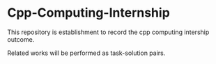 # Cpp-Computing-Internship

This repository is establishment to record the cpp computing intership outcome.

Related works will be performed as task-solution pairs.
